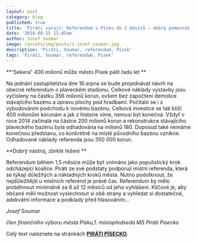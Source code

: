 ```yaml
---
layout: post
category: blog
published: true
title: 'Piráti varují: Referendum v Písku do 2 měsíců – dobrý pomocník, nebo zlý pán?'
date: '2018-08-15 11:05am'
author: Josef Soumar
image: /assets/img/posts/2-josef-soumar.jpg
description: 'Piráti, Soumar, referendum, Písek'
tags: 'Piráti, Soumar, referendum, Písek'
---
```

**“Sekera” 400 milionů může město Písek pálit řadu let
**

Na jednání zastupitelstva dne 16.srpna se bude projednávat návrh na obecné referendum o plaveckém stadionu. Celkové náklady výstavby jsou vyčísleny na částku 356 milionů korun, ovšem bez započtení demolice stávajícího bazénu a úpravu plochy pod hradbami. Počítalo se i s vybudováním podchodu k novému bazénu. Celková investice se tak blíží 400 milionům korunám a jak z historie víme, nemusí být konečná. Vždyť v roce 2014 začínala na částce 200 milionů korun a rekonstrukce stávajícího plaveckého bazénu byla odhadována na milionů 180. Doposud také nemáme konečnou představu, co konkrétně na místě původního bazénu vznikne. Odhadované náklady referenda jsou 350 000 korun.

**Dobrý nástroj, zbrklé řešení
**

Referendum během 1,5 měsíce může být vnímáno jako populistický krok odcházející koalice. Piráti ze své podstaty podporují místní referenda, která se týkají důležitých a nákladných kroků města. Nutno podotknout, že nejdůležitější u místních referend je právě čas. Referendum by mělo proběhnout minimálně za 6 až 12 měsíců od jeho vyhlášení. Klíčové je, aby občané měli možnost vyslechnout si obě strany a vyhledat si dostatečné, adekvátní informace a podklady před hlasováním...

_Josef Soumar_

_člen finančního výboru města Písku,1. místopředseda MS Piráti Písecko_

Celý text naleznete na stránkách [**PIRÁTI PÍSECKO**](http://www.piratipisecko.cz/pirati-varuji-referendum-do-2-mesicu-dobry-pomocnik-nebo-zly-pan/).
